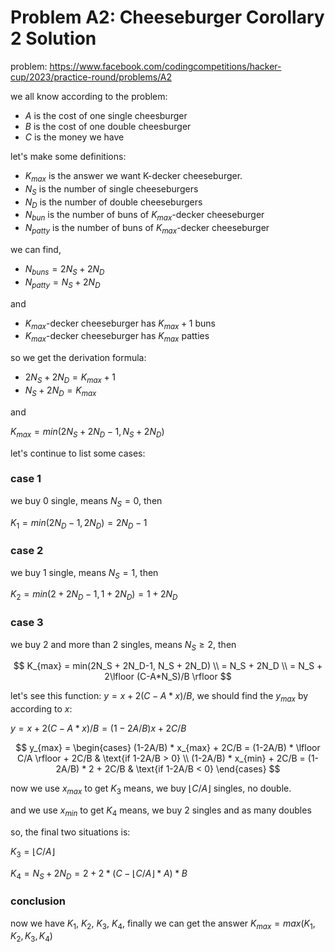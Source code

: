 # Problem A2: Cheeseburger Corollary 2 Solution
problem: https://www.facebook.com/codingcompetitions/hacker-cup/2023/practice-round/problems/A2

we all know according to the problem:
- $A$ is the cost of one single cheesburger
- $B$ is the cost of one double cheesburger
- $C$ is the money we have

let's make some definitions:
- $K_{max}$ is the answer we want K-decker cheeseburger.
- $N_S$ is the number of single cheeseburgers
- $N_D$ is the number of double cheeseburgers
- $N_{bun}$ is the number of buns of $K_{max}$-decker cheeseburger
- $N_{patty}$ is the number of buns of $K_{max}$-decker cheeseburger

we can find,

- $N_{buns} = 2N_S + 2N_D$
- $N_{patty} = N_S + 2N_D$

and

- $K_{max}$-decker cheeseburger has $K_{max} + 1$ buns
- $K_{max}$-decker cheeseburger has $K_{max}$ patties

so we get the derivation formula: 

- $2N_S + 2N_D = K_{max} + 1$
- $N_S + 2N_D = K_{max}$

and 

$K_{max} = min(2N_S + 2N_D-1, N_S + 2N_D)$

let's continue to list some cases:

### case 1
we buy 0 single, means $N_S = 0$, then 

$K_{1} = min(2N_D-1, 2N_D) = 2N_D - 1$

### case 2
we buy 1 single, means $N_S = 1$, then 

$K_{2} = min(2 + 2N_D-1, 1 + 2N_D) = 1+2N_D$

### case 3
we buy 2 and more than 2 singles, means $N_S \geq 2$, then 

$$
K_{max} = min(2N_S + 2N_D-1, N_S + 2N_D) \\
= N_S + 2N_D \\
= N_S + 2\lfloor (C-A*N_S)/B \rfloor   
$$

let's see this function: $y = x + 2(C-A*x)/B$, we should find the $y_{max}$ by according to $x$:

$y = x + 2(C-A*x)/B = (1-2A/B)x + 2C/B$

$$
y_{max} = 
  \begin{cases}
    (1-2A/B) * x_{max} + 2C/B = (1-2A/B) * \lfloor C/A \rfloor + 2C/B & \text{if 1-2A/B > 0} \\
    (1-2A/B) * x_{min} + 2C/B = (1-2A/B) * 2 + 2C/B & \text{if 1-2A/B < 0} 
  \end{cases}
$$

now we use $x_{max}$ to get $K_3$ means, we buy $\lfloor C/A \rfloor$ singles, no double.

and we use $x_{min}$ to get $K_4$ means, we buy 2 singles and as many doubles 

so, the final two situations is:

$K_3 = \lfloor C/A \rfloor$

$K_4 = N_S + 2N_D = 2 + 2 * (C - \lfloor C/A \rfloor * A) * B$

### conclusion

now we have $K_1$, $K_2$, $K_3$, $K_4$, finally we can get the answer $K_{max} = max(K_1, K_2, K_3, K_4)$


